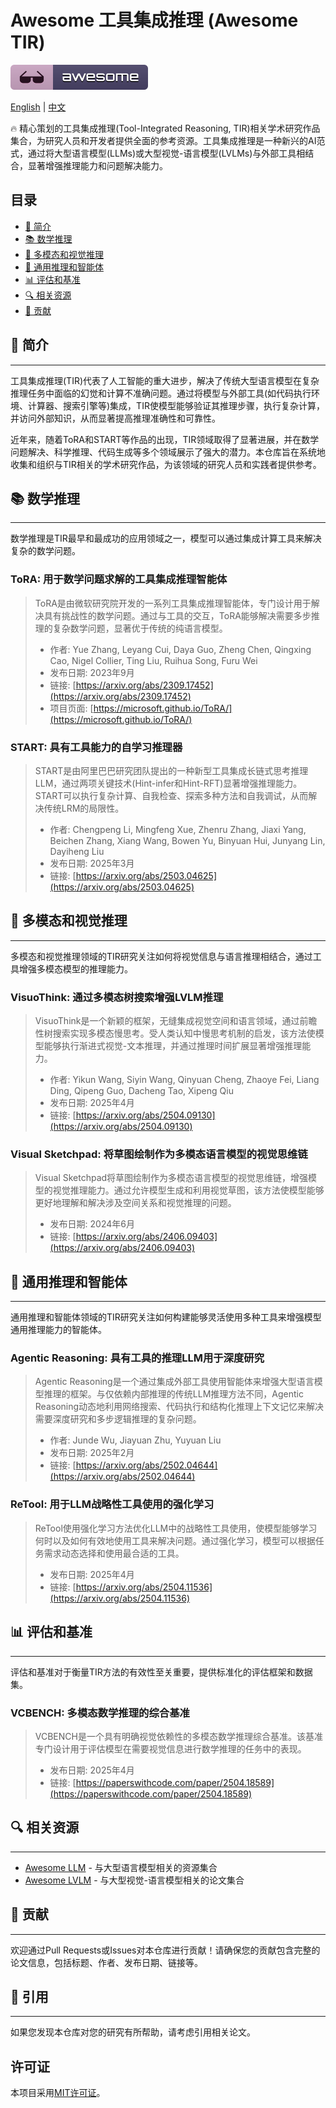 # Awesome 工具集成推理 (Awesome TIR)

[![Awesome](assets/awesome.svg)](https://awesome.re)

[English](readme.md) | [中文](readme_zh.md)

🔥 精心策划的工具集成推理(Tool-Integrated Reasoning, TIR)相关学术研究作品集合，为研究人员和开发者提供全面的参考资源。工具集成推理是一种新兴的AI范式，通过将大型语言模型(LLMs)或大型视觉-语言模型(LVLMs)与外部工具相结合，显著增强推理能力和问题解决能力。

## 目录

- [🤗 简介](#-简介)
- [📚 数学推理](#-数学推理)
- [🎨 多模态和视觉推理](#-多模态和视觉推理)
- [🤖 通用推理和智能体](#-通用推理和智能体)
- [📊 评估和基准](#-评估和基准)
- [🔍 相关资源](#-相关资源)
- [👥 贡献](#-贡献)

## 🤗 简介

---

工具集成推理(TIR)代表了人工智能的重大进步，解决了传统大型语言模型在复杂推理任务中面临的幻觉和计算不准确问题。通过将模型与外部工具(如代码执行环境、计算器、搜索引擎等)集成，TIR使模型能够验证其推理步骤，执行复杂计算，并访问外部知识，从而显著提高推理准确性和可靠性。

近年来，随着ToRA和START等作品的出现，TIR领域取得了显著进展，并在数学问题解决、科学推理、代码生成等多个领域展示了强大的潜力。本仓库旨在系统地收集和组织与TIR相关的学术研究作品，为该领域的研究人员和实践者提供参考。

## 📚 数学推理

---

数学推理是TIR最早和最成功的应用领域之一，模型可以通过集成计算工具来解决复杂的数学问题。

### ToRA: 用于数学问题求解的工具集成推理智能体

> ToRA是由微软研究院开发的一系列工具集成推理智能体，专门设计用于解决具有挑战性的数学问题。通过与工具的交互，ToRA能够解决需要多步推理的复杂数学问题，显著优于传统的纯语言模型。
> 
> - 作者: Yue Zhang, Leyang Cui, Daya Guo, Zheng Chen, Qingxing Cao, Nigel Collier, Ting Liu, Ruihua Song, Furu Wei
> - 发布日期: 2023年9月
> - 链接: [https://arxiv.org/abs/2309.17452](https://arxiv.org/abs/2309.17452)
> - 项目页面: [https://microsoft.github.io/ToRA/](https://microsoft.github.io/ToRA/)

### START: 具有工具能力的自学习推理器

> START是由阿里巴巴研究团队提出的一种新型工具集成长链式思考推理LLM，通过两项关键技术(Hint-infer和Hint-RFT)显著增强推理能力。START可以执行复杂计算、自我检查、探索多种方法和自我调试，从而解决传统LRM的局限性。
> 
> - 作者: Chengpeng Li, Mingfeng Xue, Zhenru Zhang, Jiaxi Yang, Beichen Zhang, Xiang Wang, Bowen Yu, Binyuan Hui, Junyang Lin, Dayiheng Liu
> - 发布日期: 2025年3月
> - 链接: [https://arxiv.org/abs/2503.04625](https://arxiv.org/abs/2503.04625)

## 🎨 多模态和视觉推理

---

多模态和视觉推理领域的TIR研究关注如何将视觉信息与语言推理相结合，通过工具增强多模态模型的推理能力。

### VisuoThink: 通过多模态树搜索增强LVLM推理

> VisuoThink是一个新颖的框架，无缝集成视觉空间和语言领域，通过前瞻性树搜索实现多模态慢思考。受人类认知中慢思考机制的启发，该方法使模型能够执行渐进式视觉-文本推理，并通过推理时间扩展显著增强推理能力。
> 
> - 作者: Yikun Wang, Siyin Wang, Qinyuan Cheng, Zhaoye Fei, Liang Ding, Qipeng Guo, Dacheng Tao, Xipeng Qiu
> - 发布日期: 2025年4月
> - 链接: [https://arxiv.org/abs/2504.09130](https://arxiv.org/abs/2504.09130)

### Visual Sketchpad: 将草图绘制作为多模态语言模型的视觉思维链

> Visual Sketchpad将草图绘制作为多模态语言模型的视觉思维链，增强模型的视觉推理能力。通过允许模型生成和利用视觉草图，该方法使模型能够更好地理解和解决涉及空间关系和视觉推理的问题。
> 
> - 发布日期: 2024年6月
> - 链接: [https://arxiv.org/abs/2406.09403](https://arxiv.org/abs/2406.09403)

## 🤖 通用推理和智能体

---

通用推理和智能体领域的TIR研究关注如何构建能够灵活使用多种工具来增强模型通用推理能力的智能体。

### Agentic Reasoning: 具有工具的推理LLM用于深度研究

> Agentic Reasoning是一个通过集成外部工具使用智能体来增强大型语言模型推理的框架。与仅依赖内部推理的传统LLM推理方法不同，Agentic Reasoning动态地利用网络搜索、代码执行和结构化推理上下文记忆来解决需要深度研究和多步逻辑推理的复杂问题。
> 
> - 作者: Junde Wu, Jiayuan Zhu, Yuyuan Liu
> - 发布日期: 2025年2月
> - 链接: [https://arxiv.org/abs/2502.04644](https://arxiv.org/abs/2502.04644)

### ReTool: 用于LLM战略性工具使用的强化学习

> ReTool使用强化学习方法优化LLM中的战略性工具使用，使模型能够学习何时以及如何有效地使用工具来解决问题。通过强化学习，模型可以根据任务需求动态选择和使用最合适的工具。
> 
> - 发布日期: 2025年4月
> - 链接: [https://arxiv.org/abs/2504.11536](https://arxiv.org/abs/2504.11536)

## 📊 评估和基准

---

评估和基准对于衡量TIR方法的有效性至关重要，提供标准化的评估框架和数据集。

### VCBENCH: 多模态数学推理的综合基准

> VCBENCH是一个具有明确视觉依赖性的多模态数学推理综合基准。该基准专门设计用于评估模型在需要视觉信息进行数学推理的任务中的表现。
> 
> - 发布日期: 2025年4月
> - 链接: [https://paperswithcode.com/paper/2504.18589](https://paperswithcode.com/paper/2504.18589)

## 🔍 相关资源

---

- [Awesome LLM](https://github.com/Hannibal046/Awesome-LLM) - 与大型语言模型相关的资源集合
- [Awesome LVLM](https://github.com/Gary-code/Awesome-LVLM-paper) - 与大型视觉-语言模型相关的论文集合

## 👥 贡献

---

欢迎通过Pull Requests或Issues对本仓库进行贡献！请确保您的贡献包含完整的论文信息，包括标题、作者、发布日期、链接等。

## 📝 引用

---

如果您发现本仓库对您的研究有所帮助，请考虑引用相关论文。

## 许可证

本项目采用[MIT许可证](LICENSE)。